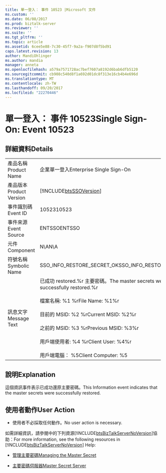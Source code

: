```yaml
---
title: 單一登入： 事件 10523 |Microsoft 文件
ms.custom: ''
ms.date: 06/08/2017
ms.prod: biztalk-server
ms.reviewer: ''
ms.suite: ''
ms.tgt_pltfrm: ''
ms.topic: article
ms.assetid: 6cee5e88-7c30-45f7-9a2a-f907d8f5bd91
caps.latest.revision: 13
author: MandiOhlinger
ms.author: mandia
manager: anneta
ms.openlocfilehash: a579a7571728ac7bef7607a8192d6bab6dfb5120
ms.sourcegitcommit: cb908c540d8f1a692d01dc8f313e16cb4b4e696d
ms.translationtype: MT
ms.contentlocale: zh-TW
ms.lasthandoff: 09/20/2017
ms.locfileid: "22270446"
---
```

# <a name="single-sign-on-event-10523"></a><span data-ttu-id="ba9ae-102">單一登入： 事件 10523</span><span class="sxs-lookup"><span data-stu-id="ba9ae-102">Single Sign-On: Event 10523</span></span>
## <a name="details"></a><span data-ttu-id="ba9ae-103">詳細資料</span><span class="sxs-lookup"><span data-stu-id="ba9ae-103">Details</span></span>  
  
|||  
|-|-|  
|<span data-ttu-id="ba9ae-104">產品名稱</span><span class="sxs-lookup"><span data-stu-id="ba9ae-104">Product Name</span></span>|<span data-ttu-id="ba9ae-105">企業單一登入</span><span class="sxs-lookup"><span data-stu-id="ba9ae-105">Enterprise Single Sign-On</span></span>|  
|<span data-ttu-id="ba9ae-106">產品版本</span><span class="sxs-lookup"><span data-stu-id="ba9ae-106">Product Version</span></span>|[!INCLUDE[btsSSOVersion](../includes/btsssoversion-md.md)]|  
|<span data-ttu-id="ba9ae-107">事件識別碼</span><span class="sxs-lookup"><span data-stu-id="ba9ae-107">Event ID</span></span>|<span data-ttu-id="ba9ae-108">10523</span><span class="sxs-lookup"><span data-stu-id="ba9ae-108">10523</span></span>|  
|<span data-ttu-id="ba9ae-109">事件來源</span><span class="sxs-lookup"><span data-stu-id="ba9ae-109">Event Source</span></span>|<span data-ttu-id="ba9ae-110">ENTSSO</span><span class="sxs-lookup"><span data-stu-id="ba9ae-110">ENTSSO</span></span>|  
|<span data-ttu-id="ba9ae-111">元件</span><span class="sxs-lookup"><span data-stu-id="ba9ae-111">Component</span></span>|<span data-ttu-id="ba9ae-112">N\A</span><span class="sxs-lookup"><span data-stu-id="ba9ae-112">N\A</span></span>|  
|<span data-ttu-id="ba9ae-113">符號名稱</span><span class="sxs-lookup"><span data-stu-id="ba9ae-113">Symbolic Name</span></span>|<span data-ttu-id="ba9ae-114">SSO_INFO_RESTORE_SECRET_OK</span><span class="sxs-lookup"><span data-stu-id="ba9ae-114">SSO_INFO_RESTORE_SECRET_OK</span></span>|  
|<span data-ttu-id="ba9ae-115">訊息文字</span><span class="sxs-lookup"><span data-stu-id="ba9ae-115">Message Text</span></span>|<span data-ttu-id="ba9ae-116">已成功 restored.%r 主要密碼。</span><span class="sxs-lookup"><span data-stu-id="ba9ae-116">The master secrets were successfully restored.%r</span></span><br /><br /> <span data-ttu-id="ba9ae-117">檔案名稱: %1 %r</span><span class="sxs-lookup"><span data-stu-id="ba9ae-117">File Name: %1%r</span></span><br /><br /> <span data-ttu-id="ba9ae-118">目前的 MSID: %2 %r</span><span class="sxs-lookup"><span data-stu-id="ba9ae-118">Current MSID: %2%r</span></span><br /><br /> <span data-ttu-id="ba9ae-119">之前的 MSID: %3 %r</span><span class="sxs-lookup"><span data-stu-id="ba9ae-119">Previous MSID: %3%r</span></span><br /><br /> <span data-ttu-id="ba9ae-120">用戶端使用者: %4 %r</span><span class="sxs-lookup"><span data-stu-id="ba9ae-120">Client User: %4%r</span></span><br /><br /> <span data-ttu-id="ba9ae-121">用戶端電腦： %5</span><span class="sxs-lookup"><span data-stu-id="ba9ae-121">Client Computer: %5</span></span>|  
  
## <a name="explanation"></a><span data-ttu-id="ba9ae-122">說明</span><span class="sxs-lookup"><span data-stu-id="ba9ae-122">Explanation</span></span>  
 <span data-ttu-id="ba9ae-123">這個資訊事件表示已成功還原主要密碼。</span><span class="sxs-lookup"><span data-stu-id="ba9ae-123">This Information event indicates that the master secrets were successfully restored.</span></span>  
  
## <a name="user-action"></a><span data-ttu-id="ba9ae-124">使用者動作</span><span class="sxs-lookup"><span data-stu-id="ba9ae-124">User Action</span></span>  
  
-   <span data-ttu-id="ba9ae-125">使用者不必採取任何動作。</span><span class="sxs-lookup"><span data-stu-id="ba9ae-125">No user action is necessary.</span></span>  
  
 <span data-ttu-id="ba9ae-126">如需詳細資訊，請參閱中的下列資源[!INCLUDE[btsBizTalkServerNoVersion](../includes/btsbiztalkservernoversion-md.md)]協助：</span><span class="sxs-lookup"><span data-stu-id="ba9ae-126">For more information, see the following resources in [!INCLUDE[btsBizTalkServerNoVersion](../includes/btsbiztalkservernoversion-md.md)] Help:</span></span>  
  
-   [<span data-ttu-id="ba9ae-127">管理主要密碼</span><span class="sxs-lookup"><span data-stu-id="ba9ae-127">Managing the Master Secret</span></span>](../core/managing-the-master-secret.md)  
  
-   [<span data-ttu-id="ba9ae-128">主要密碼伺服器</span><span class="sxs-lookup"><span data-stu-id="ba9ae-128">Master Secret Server</span></span>](../core/master-secret-server.md)
